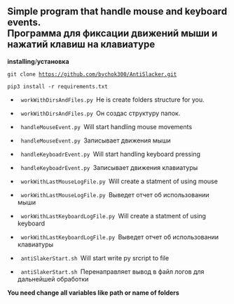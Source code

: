 Simple program that handle mouse and keyboard events.<br/>
Программа для фиксации движений мыши и нажатий клавиш на клавиатуре
-------------------------------------------------------------------
**installing**/**установка** 

<code>git clone https://github.com/bychok300/AntiSlacker.git</code>

<code>pip3 install -r requirements.txt</code>

- <code> workWithDirsAndFiles.py </code>He is create folders structure for you.

- <code> workWithDirsAndFiles.py </code>Он создас структуру папок.

- <code> handleMouseEvent.py </code>Will start handling mouse movements

- <code> handleMouseEvent.py </code>Записывает движения мыши

- <code> handleKeyboadrEvent.py </code>Will start handling keyboard pressing

- <code> handleKeyboadrEvent.py </code>Записывает движения клавиатуры

- <code> workWithLastMouseLogFile.py </code>Will create a statment of using mouse

- <code> workWithLastMouseLogFile.py </code>Выведет отчет об использовании мыши

- <code> workWithLastKeyboardLogFile.py </code>Will create a statment of using keyboard

- <code> workWithLastKeyboardLogFile.py </code>Выведет отчет об использовании клавиатуры

- <code> antiSlakerStart.sh </code>Will start write py srcript to file

- <code> antiSlakerStart.sh </code>Перенаправляет вывод в файл логов для дальнейшей обработки

**You need change all variables like path or name of folders**
